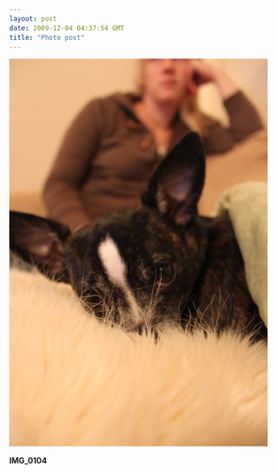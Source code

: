 ```yaml
---
layout: post
date: 2009-12-04 04:37:54 GMT
title: "Photo post"
---
```

![travisj](/images/352a0ba3f1ada34fb6db564a26818a0ebc5e83a06d77c4571e03581c364d58f2.jpg)

<b>IMG_0104</b>